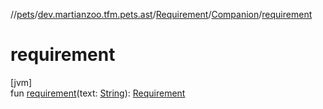 //[pets](../../../../index.md)/[dev.martianzoo.tfm.pets.ast](../../index.md)/[Requirement](../index.md)/[Companion](index.md)/[requirement](requirement.md)

# requirement

[jvm]\
fun [requirement](requirement.md)(text: [String](https://kotlinlang.org/api/latest/jvm/stdlib/kotlin/-string/index.html)): [Requirement](../index.md)
